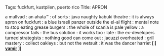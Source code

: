 Tags: fuckfurt, kustpilen, puerto rico
Title: APRON
  
a mullvad : an ahata™ : of sorts : java naughty kabuki theatre : it is always apron on fuckfurt : a blue israeli panzer outside the el-al flight : mental note to stop eating grease burgers : the whole of scania is pale yellow : a compressor fails : the bus solution : it works too : late : the ex-developers turned strategists : nothing good can come out : jacuzzi overheated : grill mastery : collect oakleys : but not the wetsuit : it was the dancer harriet
**[ [ [yamir](https://cbrcbr.bandcamp.com) ]]**
